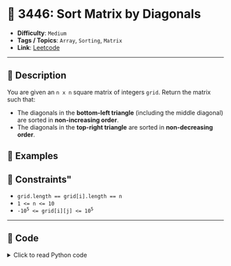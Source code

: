 # 🧩 3446: Sort Matrix by Diagonals

- **Difficulty**: `Medium`
- **Tags / Topics**: `Array`, `Sorting`, `Matrix`
- **Link**: [Leetcode](https://leetcode.com/problems/sort-matrix-by-diagonals/)

---

## 📜 Description

<p>You are given an <code>n x n</code> square matrix of integers <code>grid</code>. Return the matrix such that:</p>

<ul>
	<li>The diagonals in the <strong>bottom-left triangle</strong> (including the middle diagonal) are sorted in <strong>non-increasing order</strong>.</li>
	<li>The diagonals in the <strong>top-right triangle</strong> are sorted in <strong>non-decreasing order</strong>.</li>
</ul>




## 🧪 Examples



## 📌 Constraints"
<ul>
	<li><code>grid.length == grid[i].length == n</code></li>
	<li><code>1 &lt;= n &lt;= 10</code></li>
	<li><code>-10<sup>5</sup> &lt;= grid[i][j] &lt;= 10<sup>5</sup></code></li>
</ul>



---
<!--- code section starts -->
## 🧠 Code



<details>
<summary>Click to read Python code</summary>

```python
class Solution:
    def sortMatrix(self, grid: List[List[int]]) -> List[List[int]]:
        n = len(grid)
        d = defaultdict(list)

        for i in range(n):
            for j in range(n):
                d[i - j].append(grid[i][j])

        for k in d:
            if k < 0:
                d[k].sort(reverse=True)
            else:
                d[k].sort()

        for i in range(n):
            for j in range(n):
                grid[i][j] = d[i - j].pop()

        return grid

```

</details>
    

<!--- code section ends -->
